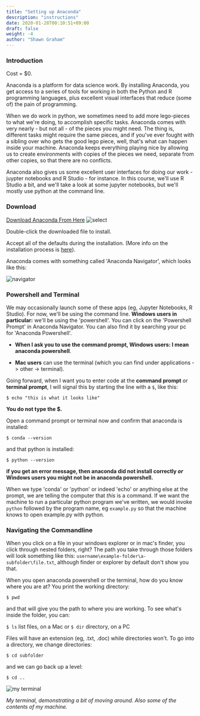 ```yaml
---
title: "Setting up Anaconda"
description: "instructions"
date: 2020-01-28T00:10:51+09:00
draft: false
weight: -4
author: "Shawn Graham"
---
```


### Introduction

Cost = $0.

Anaconda is a platform for data science work. By installing Anaconda, you get access to a series of tools for working in both the Python and R programming languages, plus excellent visual interfaces that reduce (some of) the pain of programming.

When we do work in python, we sometimes need to add more lego-pieces to what we're doing, to accomplish specific tasks. Anaconda comes with very nearly - but not all - of the pieces you might need. The thing is, different tasks might require the same pieces, and if you've ever fought with a sibling over who gets the good lego piece, well, that's what can happen inside your machine. Anaconda keeps everything playing nice by allowing us to create environments with copies of the pieces we need, separate from other copies, so that there are no conflicts.

Anaconda also gives us some excellent user interfaces for doing our work - juypter notebooks and R Studio - for instance. In this course, we'll use R Studio a bit, and we'll take a look at some jupyter notebooks, but we'll mostly use python at the command line.

### Download

[Download Anaconda From Here](https://www.anaconda.com/distribution/#download-section)
![select](/images/anaconda/conda-download.png)

Double-click the downloaded file to install.

Accept all of the defaults during the installation. (More info on the installation process is [here](https://docs.anaconda.com/anaconda/install/)).

Anaconda comes with something called 'Anaconda Navigator', which looks like this:

![navigator](https://docs.anaconda.com/_images/nav-defaults.png)

### Powershell and Terminal

We may occasionally launch some of these apps (eg, Jupyter Notebooks, R Studio). For now, we'll be using the command line. **Windows users in particular:** we'll be using the 'powershell'. You can click on the 'Powershell Prompt' in Anaconda Navigator. You can also find it by searching your pc for 'Anaconda Powershell'.

+ **When I ask you to use the command prompt, Windows users: I mean anaconda powershell**.

+ **Mac users** can use the terminal (which you can find under applications -> other -> terminal).

Going forward, when I want you to enter code at the **command prompt** or **terminal prompt**, I will signal this by starting the line with a `$`, like this:

`$ echo "this is what it looks like"`

**You do not type the $.**

Open a command prompt or terminal now and confirm that anaconda is installed:

`$ conda --version`

and that python is installed:

`$ python --version`

**if you get an error message, then anaconda did not install correctly _or_ Windows users you might not be in anaconda powershell.**

When we type 'conda' or 'python' or indeed 'echo' or anything else at the prompt, we are telling the computer that _this_ is a command. If we want the machine to run a particular python program we've written, we would invoke `python` followed by the program name, eg `example.py` so that the machine knows to open example.py with python.

### Navigating the Commandline

When you click on a file in your windows explorer or in mac's finder, you click through nested folders, right? The path you take through those folders will look something like this: `username\example-folder\a-subfolder\file.txt`, although finder or explorer by default don't show you that.

When you open anaconda powershell or the terminal, how do you know where you are at? You print the working directory:

`$ pwd`

and that will give you the path to where you are working. To see what's inside the folder, you can:

`$ ls` list files, on a Mac or
`$ dir` directory, on a PC

Files will have an extension (eg, .txt, .doc) while directories won't. To go into a directory, we change directories:


`$ cd subfolder`


and we can go back up a level:

`$ cd ..`

![my terminal](/images/anaconda/my-terminal.png)

_My terminal, demonstrating a bit of moving around. Also some of the contents of my machine._
